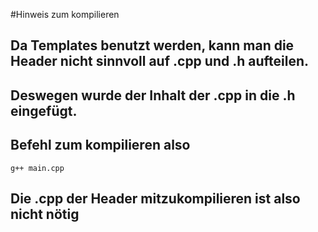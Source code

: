 #Hinweis zum kompilieren
## Da Templates benutzt werden, kann man die Header nicht sinnvoll auf .cpp und .h aufteilen.
## Deswegen wurde der Inhalt der .cpp in die .h eingefügt.

## Befehl zum kompilieren also
```
g++ main.cpp
```
## Die .cpp der Header mitzukompilieren ist also nicht nötig
